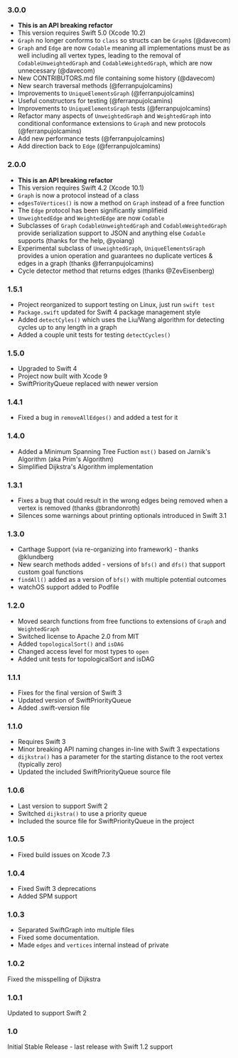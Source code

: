 ### 3.0.0
- **This is an API breaking refactor**
- This version requires Swift 5.0 (Xcode 10.2)
- `Graph` no longer conforms to `class` so structs can be `Graph`s (@davecom)
- `Graph` and `Edge` are now `Codable` meaning all implementations must be as well including all vertex types, leading to the removal of `CodableUnweightedGraph` and `CodableWeightedGraph`, which are now unnecessary (@davecom)
- New CONTRIBUTORS.md file containing some history (@davecom)
- New search traversal methods (@ferranpujolcamins)
- Improvements to `UniqueElementsGraph` (@ferranpujolcamins)
- Useful constructors for testing (@ferranpujolcamins)
- Improvements to `UniqueElementsGraph` tests (@ferranpujolcamins)
- Refactor many aspects of `UnweightedGraph` and `WeightedGraph` into conditional conformance extensions to `Graph` and new protocols (@ferranpujolcamins)
- Add new performance tests (@ferranpujolcamins)
- Add direction back to `Edge` (@ferranpujolcamins)

### 2.0.0
- **This is an API breaking refactor**
- This version requires Swift 4.2 (Xcode 10.1)
- `Graph` is now a protocol instead of a class
- `edgesToVertices()` is now a method on `Graph` instead of a free function
- The `Edge` protocol has been significantly simplifieid
- `UnweightedEdge` and `WeightedEdge` are now `Codable`
- Subclasses of `Graph` `CodableUnweightedGraph` and `CodableWeightedGraph` provide serialization support to JSON and anything else `Codable` supports (thanks for the help, @yoiang)
- Experimental subclass of `UnweightedGraph`, `UniqueElementsGraph` provides a union operation and guarantees no duplicate vertices & edges in a graph (thanks @ferranpujolcamins)
- Cycle detector method that returns edges (thanks @ZevEisenberg)

### 1.5.1
- Project reorganized to support testing on Linux, just run `swift test`
- `Package.swift` updated for Swift 4 package management style
- Added `detectCyles()` which uses the Liu/Wang algorithm for detecting cycles up to any length in a graph
- Added a couple unit tests for testing `detectCycles()`

### 1.5.0
- Upgraded to Swift 4
- Project now built with Xcode 9
- SwiftPriorityQueue replaced with newer version

### 1.4.1
- Fixed a bug in `removeAllEdges()` and added a test for it

### 1.4.0
- Added a Minimum Spanning Tree Fuction `mst()` based on Jarnik's Algorithm (aka Prim's Algorithm)
- Simplified Dijkstra's Algorithm implementation

### 1.3.1
- Fixes a bug that could result in the wrong edges being removed when a vertex is removed (thanks @brandonroth)
- Silences some warnings about printing optionals introduced in Swift 3.1

### 1.3.0
- Carthage Support (via re-organizing into framework) - thanks @klundberg
- New search methods added - versions of `bfs()` and `dfs()` that support custom goal functions
- `findAll()` added as a version of `bfs()` with multiple potential outcomes 
- watchOS support added to Podfile

### 1.2.0
- Moved search functions from free functions to extensions of `Graph` and `WeightedGraph`
- Switched license to Apache 2.0 from MIT
- Added `topologicalSort()` and `isDAG`
- Changed access level for most types to `open`
- Added unit tests for topologicalSort and isDAG

### 1.1.1
- Fixes for the final version of Swift 3
- Updated version of SwiftPriorityQueue
- Added .swift-version file

### 1.1.0
- Requires Swift 3
- Minor breaking API naming changes in-line with Swift 3 expectations
- `dijkstra()` has a parameter for the starting distance to the root vertex (typically zero)
- Updated the included SwiftPriorityQueue source file

### 1.0.6
- Last version to support Swift 2
- Switched `dijkstra()` to use a priority queue
- Included the source file for SwiftPriorityQueue in the project

### 1.0.5
- Fixed build issues on Xcode 7.3

### 1.0.4
- Fixed Swift 3 deprecations
- Added SPM support

### 1.0.3
- Separated SwiftGraph into multiple files 
- Fixed some documentation.
- Made `edges` and `vertices` internal instead of private

### 1.0.2
Fixed the misspelling of Dijkstra

### 1.0.1
Updated to support Swift 2

### 1.0
Initial Stable Release - last release with Swift 1.2 support
